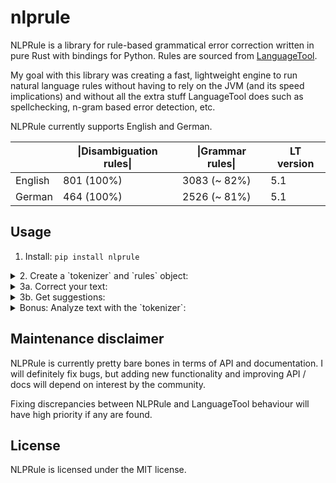 # nlprule

NLPRule is a library for rule-based grammatical error correction written in pure Rust with bindings for Python. Rules are sourced from [LanguageTool](https://github.com/languagetool-org/languagetool). 

My goal with this library was creating a fast, lightweight engine to run natural language rules without having to rely on the JVM (and its speed implications) and without all the extra stuff LanguageTool does such as spellchecking, n-gram based error detection, etc.

NLPRule currently supports English and German.

|         | \|Disambiguation rules\| | \|Grammar rules\| | LT version   |
|---------|--------------------------|-------------------|--------------|
| English | 801 (100%)               | 3083 (~ 82%)      | 5.1          |
| German  | 464 (100%)               | 2526 (~ 81%)      | 5.1          |

## Usage

1. Install: `pip install nlprule`

<details><summary>2. Create a `tokenizer` and `rules` object:</summary>
<p>

```python
from nlprule import Tokenizer, Rules

tokenizer = Tokenizer.load("en") # or 'de'
rules = Rules.load("en", tokenizer) # or 'de'
```

The objects will be downloaded the first time, then cached.

</p>
</details>

<details><summary>3a. Correct your text:</summary>
<p>
    
```python
rules.correct_sentence("He wants that you send him an email.")
# prints: 'He wants you to send him an email.'
```

`correct_sentence` expects a single sentence as input. 

If you want to correct an arbitrary text, pass a `sentence_splitter` at initialization. A sentence splitter can be any function that takes a list of texts as input and returns a list of lists of sentences. A splitter that splits on fixed characters is included in NLPRule for convenience:

```python
from nlprule import SplitOn

rules = Rules.load("en", tokenizer, SplitOn([".", "?", "!"]))
```

Pro tip: You can use [NNSplit](https://github.com/bminixhofer/nnsplit) for more robust sentence segmentation:

```python
from nnsplit import NNSplit

splitter = NNSplit.load("en")
rules = Rules.load(
    "en",
    tokenizer,
    lambda texts: [[str(s) for s in text] for text in splitter.split(texts)],
)
```

If a sentence splitter is set, you can call `.correct`:

```python
rules.correct("He wants that you send him an email. She was not been here since Monday.")
# prints: 'He wants you to send him an email. She was not here since Monday.'
```

</p>
</details>

<details><summary>3b. Get suggestions:</summary>
<p>
    

```python
suggestions = rules.suggest_sentence("She was not been here since Monday.")
for s in suggestions:
  print(s.start, s.end, s.text)
  
# prints:
# 4 16 ['was not', 'has not been']
```

`.suggest_sentence` also has a multi-sentence counterpart in `.suggest`.
    
</p>
</details>

<details><summary>Bonus: Analyze text with the `tokenizer`:</summary>
<p>

NLPRule does rule + dictionary-based part-of-speech tagging and lemmatization as well as chunking with a model ported from [OpenNLP](https://opennlp.apache.org/). It's not as fancy as spaCy but could be faster and had to be done anyway to apply the rules so I thought I might as well add a public API:

```python
tokens = tokenizer.tokenize_sentence("She was not been here since Monday.")

for token in tokens:
    print(token.text, token.span, token.tags, token.lemmas, token.chunks)
# prints:
#  (0, 0) ['SENT_START'] [] []
# She (0, 3) ['PRP'] ['She', 'she'] ['B-NP-singular', 'E-NP-singular']
# was (4, 7) ['VBD'] ['be', 'was'] ['B-VP']
# not (8, 11) ['RB'] ['not'] ['I-VP']
# been (12, 16) ['VBN'] ['be', 'been'] ['I-VP']
# here (17, 21) ['RB'] ['here'] ['B-ADVP']
# since (22, 27) ['CC', 'IN', 'RB'] ['since'] ['B-PP']
# Monday (28, 34) ['NNP'] ['Monday'] ['B-NP-singular', 'E-NP-singular']
# . (34, 35) ['.', 'PCT', 'SENT_END'] ['.'] ['O']
```

</p>
</details>

## Maintenance disclaimer

NLPRule is currently pretty bare bones in terms of API and documentation. I will definitely fix bugs, but adding new functionality and improving API / docs will depend on interest by the community.

Fixing discrepancies between NLPRule and LanguageTool behaviour will have high priority if any are found.

## License

NLPRule is licensed under the MIT license.
